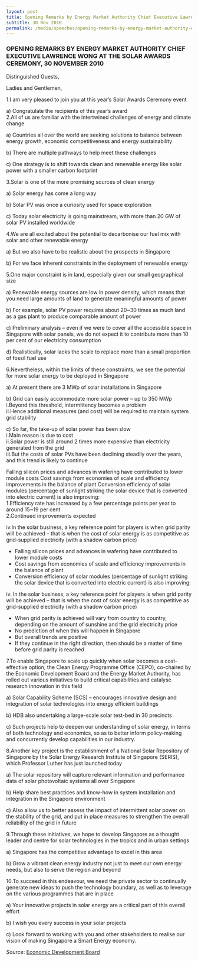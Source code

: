 ```yaml
---
layout: post
title: Opening Remarks by Energy Market Authority Chief Executive Lawrence Wong at the Solar Awards Ceremony, 30 November 2010
subtitle: 30 Nov 2010
permalink: /media/speeches/opening-remarks-by-energy-market-authority-chief-executive-lawrence-wong-at-the-solar-awards-ceremony-30-november-2010
---
```


### OPENING REMARKS BY ENERGY MARKET AUTHORITY CHIEF EXECUTIVE LAWRENCE WONG AT THE SOLAR AWARDS CEREMONY, 30 NOVEMBER 2010

Distinguished Guests, 

Ladies and Gentlemen,

1.I am very pleased to join you at this year’s Solar Awards Ceremony event

a) Congratulate the recipients of this year’s award  
2.All of us are familiar with the intertwined challenges of energy and climate change 

a) Countries all over the world are seeking solutions to balance between energy growth, economic competitiveness and energy sustainability 

b) There are multiple pathways to help meet these challenges 

c) One strategy is to shift towards clean and renewable energy like solar power with a smaller carbon footprint 

3.Solar is one of the more promising sources of clean energy 

a) Solar energy has come a long way 

b) Solar PV was once a curiosity used for space exploration 

c) Today solar electricity is going mainstream, with more than 20 GW of solar PV installed worldwide 

4.We are all excited about the potential to decarbonise our fuel mix with solar and other renewable energy 

a) But we also have to be realistic about the prospects in Singapore 

b) For we face inherent constraints in the deployment of renewable energy 

5.One major constraint is in land, especially given our small geographical size 

a) Renewable energy sources are low in power density, which means that you need large amounts of land to generate meaningful amounts of power 

b) For example, solar PV power requires about 20~30 times as much land as a gas plant to produce comparable amount of power 

c) Preliminary analysis – even if we were to cover all the accessible space in Singapore with solar panels, we do not expect it to contribute more than 10 per cent of our electricity consumption 

d) Realistically, solar lacks the scale to replace more than a small proportion of fossil fuel use 

6.Nevertheless, within the limits of these constraints, we see the potential for more solar energy to be deployed in Singapore 

a) At present there are 3 MWp of solar installations in Singapore

b) Grid can easily accommodate more solar power – up to 350 MWp    
i.Beyond this threshold, intermittency becomes a problem  
ii.Hence additional measures (and cost) will be required to maintain system grid stability

c) So far, the take-up of solar power has been slow  
i.Main reason is due to cost  
ii.Solar power is still around 2 times more expensive than electricity generated from the grid  
iii.But the costs of solar PVs have been declining steadily over the years, and this trend is likely to continue

Falling silicon prices and advances in wafering have contributed to lower module costs
Cost savings from economies of scale and efficiency improvements in the balance of plant
Conversion efficiency of solar modules (percentage of sunlight striking the solar device that is converted into electric current) is also improving:  
1.Efficiency rate has increased by a few percentage points per year to around 15~19 per cent  
2.Continued improvements expected

iv.In the solar business, a key reference point for players is when grid parity will be achieved – that is when the cost of solar energy is as competitive as grid-supplied electricity (with a shadow carbon price)

* Falling silicon prices and advances in wafering have contributed to lower module costs  
* Cost savings from economies of scale and efficiency improvements in the balance of plant  
* Conversion efficiency of solar modules (percentage of sunlight striking the solar device that is converted into electric current) is also improving:

iv. In the solar business, a key reference point for players is when grid parity will be achieved – that is when the cost of solar energy is as competitive as grid-supplied electricity (with a shadow carbon price)

* When grid parity is achieved will vary from country to country, depending on the amount of sunshine and the grid electricity price  
* No prediction of when this will happen in Singapore  
* But overall trends are positive  
* If they continue in the right direction, then should be a matter of time before grid parity is reached

7.To enable Singapore to scale up quickly when solar becomes a cost-effective option, the Clean Energy Programme Office (CEPO), co-chaired by the Economic Development Board and the Energy Market Authority, has rolled out various initiatives to build critical capabilities and catalyse research innovation in this field 

a) Solar Capability Scheme (SCS) – encourages innovative design and integration of solar technologies into energy efficient buildings 

b) HDB also undertaking a large-scale solar test-bed in 30 precincts 

c) Such projects help to deepen our understanding of solar energy, in terms of both technology and economics, so as to better inform policy-making and concurrently develop capabilities in our industry. 

8.Another key project is the establishment of a National Solar Repository of Singapore by the Solar Energy Research Institute of Singapore (SERIS), which Professor Luther has just launched today 

a) The solar repository will capture relevant information and performance data of solar photovoltaic systems all over Singapore 

b) Help share best practices and know-how in system installation and integration in the Singapore environment 

c) Also allow us to better assess the impact of intermittent solar power on the stability of the grid, and put in place measures to strengthen the overall reliability of the grid in future 

9.Through these initiatives, we hope to develop Singapore as a thought leader and centre for solar technologies in the tropics and in urban settings 

a) Singapore has the competitive advantage to excel in this area 

b) Grow a vibrant clean energy industry not just to meet our own energy needs, but also to serve the region and beyond 

10.To succeed in this endeavour, we need the private sector to continually generate new ideas to push the technology boundary, as well as to leverage on the various programmes that are in place 

a) Your innovative projects in solar energy are a critical part of this overall effort 

b) I wish you every success in your solar projects 

c) Look forward to working with you and other stakeholders to realise our vision of making Singapore a Smart Energy economy. 


*Source*: [<a href="https://www.edb.gov.sg/" target="_blank">Economic Development Board</a>](https://www.edb.gov.sg/)